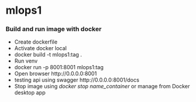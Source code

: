 # mlops1

### Build and run image with docker
<ul>
    <li>Create dockerfile</li>
    <li>Activate docker local</li>
    <li>docker build -t mlops1:tag .</li>
    <li>Run venv</li>
    <li>docker run -p 8001:8001 mlops1:tag</li>
    <li>Open browser http://0.0.0.0:8001</li>
    <li>testing api using swagger http://0.0.0.0:8001/docs</li>
    <li>Stop image using <i>docker stop name_container</i> or manage from Docker desktop app</li>
</ul>
